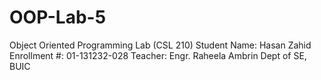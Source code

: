 # OOP-Lab-5
Object Oriented Programming Lab (CSL 210) Student Name: Hasan Zahid Enrollment #: 01-131232-028 Teacher: Engr. Raheela Ambrin Dept of SE, BUIC
